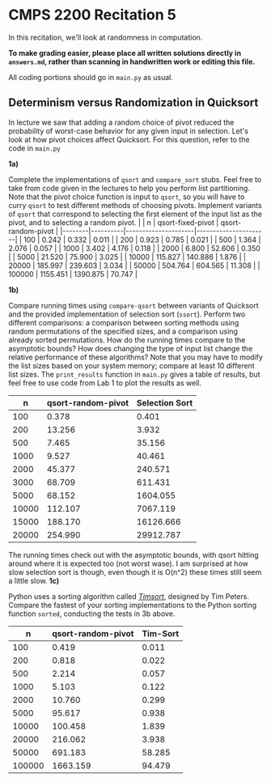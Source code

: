 # CMPS 2200 Recitation 5

In this recitation, we'll look at randomness in computation.

**To make grading easier, please place all written solutions directly in `answers.md`, rather than scanning in handwritten work or editing this file.**

All coding portions should go in `main.py` as usual.


## Determinism versus Randomization in Quicksort

In lecture we saw that adding a random choice of pivot reduced the
probability of worst-case behavior for any given input in
selection. Let's look at how pivot choices affect Quicksort. For this
question, refer to the code in `main.py` 

**1a)**

Complete the implementations of `qsort` and `compare_sort` stubs. Feel
free to take from code given in the lectures to  help you perform list
partitioning. Note that the pivot choice function is input to `qsort`,
so you will have to curry `qsort` to test different methods of
choosing pivots. Implement variants of `qsort` that correspond to
selecting the first element of the input list as the pivot, and to
selecting a random pivot.
|        |        n |   qsort-fixed-pivot |   qsort-random-pivot |
|--------|----------|---------------------|----------------------|
|    100 |    0.242 |               0.332 |                0.011 |
|    200 |    0.923 |               0.785 |                0.021 |
|    500 |    1.364 |               2.076 |                0.057 |
|   1000 |    3.402 |               4.176 |                0.118 |
|   2000 |    6.800 |              52.606 |                0.350 |
|   5000 |   21.520 |              75.900 |                3.025 |
|  10000 |  115.827 |             140.886 |                1.876 |
|  20000 |  185.997 |             239.603 |                3.034 |
|  50000 |  504.764 |             604.565 |               11.308 |
| 100000 | 1155.451 |            1390.875 |               70.747 |


**1b)**

Compare running times using `compare-qsort` between variants of
Quicksort and the
provided implementation of selection sort (`ssort`). Perform two
different comparisons: a comparison between sorting methods using
random permutations of the specified sizes, and a comparison using
already sorted permutations. How do the running times compare to the
asymptotic bounds? How does changing the type of input list change the
relative performance of these algorithms? Note that you may have to
modify the list sizes based on your system memory; compare at least 10
different list sizes. The `print_results` function in `main.py` gives
a table of results, but feel free to use code from Lab 1 to plot
the results as well. 

|     n |   qsort-random-pivot |   Selection Sort |
|-------|----------------------|------------------|
|   100 |                0.378 |            0.401 |
|   200 |               13.256 |            3.932 |
|   500 |                7.465 |           35.156 |
|  1000 |                9.527 |           40.461 |
|  2000 |               45.377 |          240.571 |
|  3000 |               68.709 |          611.431 |
|  5000 |               68.152 |         1604.055 |
| 10000 |              112.107 |         7067.119 |
| 15000 |              188.170 |        16126.666 |
| 20000 |              254.990 |        29912.787 |

The running times check out with the asymptotic bounds, with qsort hitting around where it is expected too (not worst wase). I am surprised at how slow selection sort is though, even though it is O(n^2) these times still seem a little slow. 
**1c)**

Python uses a sorting algorithm called [*Timsort*](https://en.wikipedia.org/wiki/Timsort), designed by Tim Peters. Compare the fastest of your sorting implementations to the Python
sorting function `sorted`, conducting the tests in 3b above. 

|      n |   qsort-random-pivot |   Tim-Sort |
|--------|----------------------|------------|
|    100 |                0.419 |      0.011 |
|    200 |                0.818 |      0.022 |
|    500 |                2.214 |      0.057 |
|   1000 |                5.103 |      0.122 |
|   2000 |               10.760 |      0.299 |
|   5000 |               95.617 |      0.938 |
|  10000 |              100.458 |      1.839 |
|  20000 |              216.062 |      3.938 |
|  50000 |              691.183 |     58.285 |
| 100000 |             1663.159 |     94.479 |
